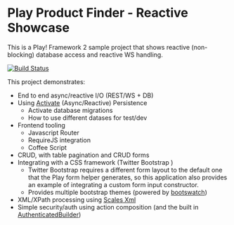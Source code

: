 Play Product Finder - Reactive Showcase
=====================================

This is a Play! Framework 2 sample project that shows reactive (non-blocking) database access and reactive WS handling.

[![Build Status](https://jenkins.inoio.de/job/play-product-finder/badge/icon)](http://jenkins.inoio.de/job/play-product-finder/)

This project demonstrates:

* End to end async/reactive I/O (REST/WS + DB)
* Using [Activate](http://activate-framework.org/) (Async/Reactive) Persistence
  * Activate database migrations
  * How to use different datases for test/dev
* Frontend tooling
  * Javascript Router
  * RequireJS integration
  * Coffee Script
* CRUD, with table pagination and CRUD forms
* Integrating with a CSS framework (Twitter Bootstrap )
  * Twitter Bootstrap requires a different form layout to the default one that the Play form helper generates, so this application also provides an example of integrating a custom form input constructor.
  * Provides multiple bootstrap themes (powered by [bootswatch](http://bootswatch.com/2/))
* XML/XPath processing using [Scales Xml](https://github.com/chris-twiner/scalesXml)
* Simple security/auth using action composition (and the built in [AuthenticatedBuilder](http://www.playframework.com/documentation/2.2.x/api/scala/index.html#play.api.mvc.Security$$AuthenticatedBuilder$))
